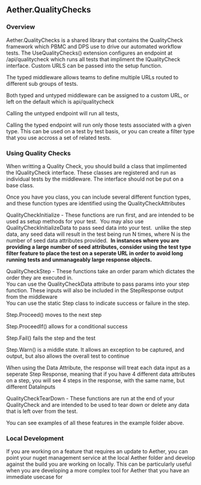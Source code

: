 ﻿## Aether.QualityChecks

### Overview

Aether.QualityChecks is a shared library that contains the QualityCheck framework which PBMC and DPS use to drive our automated workflow tests. The UseQualityChecks() extension configures an endpoint at /api/qualitycheck which runs all tests that impliment the IQualityCheck interface. Custom URLS can be passed into the setup function.

The typed middleware allows teams to define multiple URLs routed to different sub groups of tests.

Both typed and untyped middleware can be assigned to a custom URL, or left on the default which is api/qualitycheck

Calling the untyped endpoint will run all tests,

Calling the typed endpoint will run only those tests associated with a given type. This can be used on a test by test basis, or you can create a filter type that you use accross a set of related tests.

### Using Quality Checks

When writting a Quality Check, you should build a class that implimented the IQualityCheck interface. These classes are registered and run as individual tests by the middleware. The interface should not be put on a base class.

Once you have you class, you can include several different function types, and these function types are identified using the QualityCheckAttributes

QualityCheckInitialize - These functions are run first, and are intended to be used as setup methods for your test.  You may also use QualityCheckInitializeData to pass seed data into your test.  unlike the step data, any seed data will result in the test being run N times, where N is the number of seed data attributes provided.  **In instances where you are providing a large number of seed attributes, consider using the test type filter feature to place the test on a seperate URL in order to avoid long running tests and unmanageably large response objects.** 

QualityCheckStep - These functions take an order param which dictates the order they are executed in.  
You can use the QualityCheckData attribute to pass params into your step function. These inputs will also be included in the StepResponse output from the middleware  
You can use the static Step class to indicate success or failure in the step. 

Step.Proceed() moves to the next step

Step.ProceedIf() allows for a conditional success

Step.Fail() fails the step and the test

Step.Warn() is a middle state. It allows an exception to be captured, and output, but also allows the overall test to continue

When using the Data Attribute, the response will treat each data input as a seperate Step Response, meaning that if you have 4 different data attributes on a step, you will see 4 steps in the response, with the same name, but different DataInputs

QualityCheckTearDown - These functions are run at the end of your QualityCheck and are intended to be used to tear down or delete any data that is left over from the test.

You can see examples of all these features in the example folder above. 

### Local Development

If you are working on a feature that requires an update to Aether, you can point your nuget management service at the local Aether folder and develop against the build you are working on locally. This can be particularly useful when you are developing a more complex tool for Aether that you have an immediate usecase for
